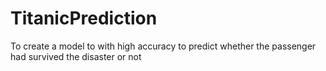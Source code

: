 # TitanicPrediction
To create a model to with high accuracy to predict whether the passenger had survived the disaster or not
